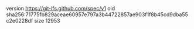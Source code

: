 version https://git-lfs.github.com/spec/v1
oid sha256:71775fb829aceae60957e797a3b44722857ae903f1f8b45cd9dba55c2e0228df
size 12953
